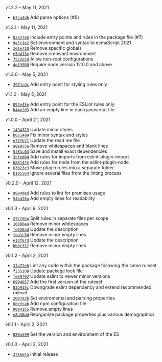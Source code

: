 v1.2.2 - May 11, 2021

  * [`b7ca4db`](https://github.com/tzeikob/eslint-config-aargh/commit/b7ca4dbad5d0a31865ed7648602a637aaf2189cd) Add parse options (#6)

v1.2.1 - May 11, 2021

  * [`8aa27eb`](https://github.com/tzeikob/eslint-config-aargh/commit/8aa27eb1c81f87494f6ca89d6a65dee670fc2a67) Include entry points and rules in the package file (#7)
  * [`9e5c1e2`](https://github.com/tzeikob/eslint-config-aargh/commit/9e5c1e2cd777b2d65311016ccd0da27e7ad9b7c1) Set environment and syntax to ecmaScript 2021
  * [`3e1e710`](https://github.com/tzeikob/eslint-config-aargh/commit/3e1e71049ad115248cd9b76727266e82f5e697f4) Remove specific globals
  * [`e5d413e`](https://github.com/tzeikob/eslint-config-aargh/commit/e5d413e698343f3c1944f272ce5fc8a1cad16a0c) Remove irrelevant environment
  * [`7522e5d`](https://github.com/tzeikob/eslint-config-aargh/commit/7522e5d4bf0810b561d2c8e6b3a96392d5b7114a) Allow non-root configurations
  * [`4e19980`](https://github.com/tzeikob/eslint-config-aargh/commit/4e199806e0bb725f86c24d6f4cc029ca66eb27eb) Require node version 12.0.0 and above

v1.2.0 - May 5, 2021

  * [`3971cdc`](https://github.com/tzeikob/eslint-config-aargh/commit/3971cdc07b461bd733f3d612c45e5df8b1fa42d2) Add entry point for styling rules only

v1.1.0 - May 5, 2021

  * [`892e45e`](https://github.com/tzeikob/eslint-config-aargh/commit/892e45e4efd8640c3325a52a4dfa864596afb442) Add entry point for the ESLint rules only
  * [`b44e2d3`](https://github.com/tzeikob/eslint-config-aargh/commit/b44e2d3782ca330f8dfce4f9bf6d8d229c96411c) Add an empty line in each javascript file

v1.0.0 - April 21, 2021

  * [`1494323`](https://github.com/tzeikob/eslint-config-aargh/commit/1494323b15099afd888241abed203adab32d7c02) Update minor styles
  * [`b851499`](https://github.com/tzeikob/eslint-config-aargh/commit/b85149970ec415c3da0617059ccf0dc96f35b14e) Fix minor syntax and styles
  * [`e71fb71`](https://github.com/tzeikob/eslint-config-aargh/commit/e71fb71ed7efb64b9be9ef0fb32cabd77c9d2459) Update the read me file
  * [`a8e9c5a`](https://github.com/tzeikob/eslint-config-aargh/commit/a8e9c5a4d1cde106976d4cd7c4b3a183fae8f98e) Remove whitespaces and blank lines
  * [`5f81c03`](https://github.com/tzeikob/eslint-config-aargh/commit/5f81c03cf5fadb07399d450fcc9588c1424d353c) Save and install exact dependencies
  * [`3cfed84`](https://github.com/tzeikob/eslint-config-aargh/commit/3cfed844dfaee2b23a3d2bd4b62fa096f6d4e7c4) Add rules for imports from eslint-plugin-import
  * [`b88147e`](https://github.com/tzeikob/eslint-config-aargh/commit/b88147e3762cedc9d9cb93c9b83a3486db918771) Add rules for node from the eslint-plugin-node
  * [`63b23c3`](https://github.com/tzeikob/eslint-config-aargh/commit/63b23c38f07174afe13950a808e1810cbd09a6e7) Move plugin rules into a separate folder
  * [`b195564`](https://github.com/tzeikob/eslint-config-aargh/commit/b19556469ca04cd0ddca622ef09b5406dbe42e6d) Ignore several files from the linting process

v0.2.0 - April 12, 2021

  * [`9804ded`](https://github.com/tzeikob/eslint-config-aargh/commit/9804ded88032f099f923d39825bb50a231fba17a) Add rules to lint for promises usage
  * [`54bd20a`](https://github.com/tzeikob/eslint-config-aargh/commit/54bd20af3786e48873f7613dd49d36427f41d25a) Add empty lines for readability

v0.1.3 - April 9, 2021

  * [`2727eba`](https://github.com/tzeikob/eslint-config-aargh/commit/2727eba46594d9423dd8e5de5ce3d107851b7d5d) Split rules in separate files per scope
  * [`10886ea`](https://github.com/tzeikob/eslint-config-aargh/commit/10886ea423a91c949741f53021d87204831f14cd) Remove minor whitespaces
  * [`fe650ad`](https://github.com/tzeikob/eslint-config-aargh/commit/fe650ad18474326d6748a1fb857714ea44d50400) Update the description
  * [`faa1c34`](https://github.com/tzeikob/eslint-config-aargh/commit/faa1c345bcf5497097a684c4254cae44a4b507d9) Remove minor empty lines
  * [`e13f67d`](https://github.com/tzeikob/eslint-config-aargh/commit/e13f67d09e487dd04c5ee5cd1a76ecc95b5cd4ec) Update the description
  * [`bb8c31f`](https://github.com/tzeikob/eslint-config-aargh/commit/bb8c31f49e58d709952e44d0b9e67e2e6327f44a) Remove minor empty lines

v0.1.2 - April 2, 2021

  * [`3fa72e6`](https://github.com/tzeikob/eslint-config-aargh/commit/3fa72e6649400730bf7d72a67d596ecf6edb5a9c) Lint any code within the package following the same ruleset
  * [`f235108`](https://github.com/tzeikob/eslint-config-aargh/commit/f23510851649c4edfbff336a29b05372619a9928) Update package lock file
  * [`fe69f92`](https://github.com/tzeikob/eslint-config-aargh/commit/fe69f9221efdb2aca87e1d408f0b731270d5d0c6) Update eslint to newer minor versions
  * [`6994657`](https://github.com/tzeikob/eslint-config-aargh/commit/69946574fcdb742c00d75cba43b4b8fdaacd7ca9) Add the first version of the ruleset
  * [`83b915c`](https://github.com/tzeikob/eslint-config-aargh/commit/83b915c05a09d7d7aedb8e80a44dfa8da75850eb) Downgrade eslint dependency and extend recommended ruleset
  * [`200782b`](https://github.com/tzeikob/eslint-config-aargh/commit/200782b6fe1c398e386bfbd2fea466df7a82e55c) Set enviromental and parsing properties
  * [`6dcfcab`](https://github.com/tzeikob/eslint-config-aargh/commit/6dcfcab812b3f04af666ddb1c125fd8b87041e33) Add npm configuration file
  * [`00e4165`](https://github.com/tzeikob/eslint-config-aargh/commit/00e41655e23e191af68ec299fff18490c85ad009) Remove empty lines
  * [`e8a36dd`](https://github.com/tzeikob/eslint-config-aargh/commit/e8a36dd38c9cb6f3c05a472ba332c3fdfd23fb0d) Reorganize package properties plus various demographics

v0.1.1 - April 2, 2021

  * [`880a599`](https://github.com/tzeikob/eslint-config-aargh/commit/880a59996d08e5635bb5e508679a145f2a5bbac8) Set the version and environment of the ES

v0.1.0 - April 2, 2021

  * [`371664a`](https://github.com/tzeikob/eslint-config-aargh/commit/371664a6dafebccf9129bcbeae378435658ef2c1) Initial release
